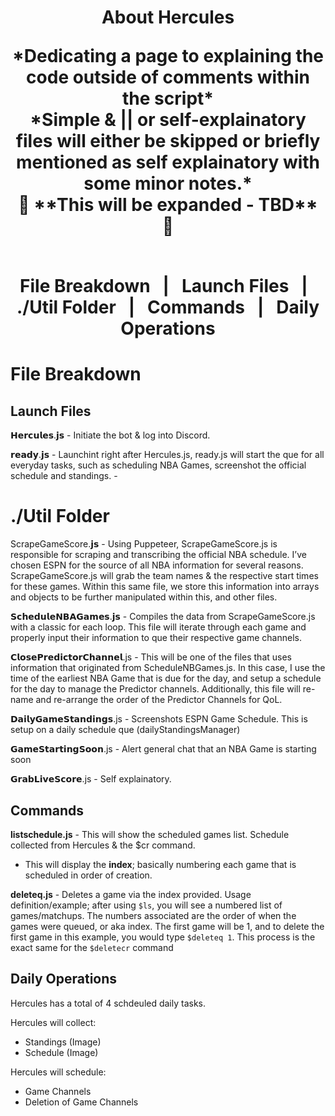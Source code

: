 
**<h1 align=center> About Hercules </center>**
<p align="center">
*Dedicating a page to explaining the code outside of comments within the script*<br/>
*Simple & || or self-explainatory files will either be skipped or briefly mentioned as self explainatory with some minor
notes.*<br/></center>
🚧 **This will be expanded - TBD** 🚧
<br/><br/>
<p align="center">

  File Breakdown  &#xa0; | &#xa0; 
  Launch Files  &#xa0; | &#xa0; 
  ./Util Folder  &#xa0; | &#xa0; 
  Commands  &#xa0; | &#xa0; 
  Daily Operations
  </p>






# File Breakdown #

## Launch Files ##

𝗛𝗲𝗿𝗰𝘂𝗹𝗲𝘀.𝗷𝘀 - Initiate the bot & log into Discord.

𝗿𝗲𝗮𝗱𝘆.𝗷𝘀 - Launchint right after Hercules.js, ready.js will start the que for all everyday tasks, such as
scheduling NBA Games, screenshot the official schedule and standings. -

# ./Util Folder #

ScrapeGameScore.𝗷𝘀 - Using Puppeteer, ScrapeGameScore.js is responsible for scraping and transcribing the official NBA
schedule. I’ve chosen ESPN for the source of all NBA information for several reasons. ScrapeGameScore.js will grab the
team names & the respective start times for these games. Within this same file, we store this information into arrays
and objects to be further manipulated within this, and other files.

𝗦𝗰𝗵𝗲𝗱𝘂𝗹𝗲𝗡𝗕𝗔𝗚𝗮𝗺𝗲𝘀.𝗷𝘀 - Compiles the data from ScrapeGameScore.js with a classic for each loop. This
file will iterate through each game and properly input their information to que their respective game channels.

𝗖𝗹𝗼𝘀𝗲𝗣𝗿𝗲𝗱𝗶𝗰𝘁𝗼𝗿𝗖𝗵𝗮𝗻𝗻𝗲𝗹.js - This will be one of the files that uses information that originated from
ScheduleNBGames.js. In this case, I use the time of the earliest NBA Game that is due for the day, and setup a schedule
for the day to manage the Predictor channels. Additionally, this file will re-name and re-arrange the order of the
Predictor Channels for QoL.

𝗗𝗮𝗶𝗹𝘆𝗚𝗮𝗺𝗲𝗦𝘁𝗮𝗻𝗱𝗶𝗻𝗴𝘀.js - Screenshots ESPN Game Schedule. This is setup on a daily schedule que
(dailyStandingsManager)

𝗚𝗮𝗺𝗲𝗦𝘁𝗮𝗿𝘁𝗶𝗻𝗴𝗦𝗼𝗼𝗻.js - Alert general chat that an NBA Game is starting soon

𝗚𝗿𝗮𝗯𝗟𝗶𝘃𝗲𝗦𝗰𝗼𝗿𝗲.js - Self explainatory.


## Commands ##

**listschedule.js** - This will show the scheduled games list. Schedule collected from Hercules & the $cr command.
- This will display the **index**; basically numbering each game that is scheduled in order of creation.


**deleteq.js** - Deletes a game via the index provided. Usage definition/example; after using ```$ls```, you will see a
numbered list of games/matchups. The numbers associated are the order of when the games were queued, or aka index. The
first game will be 1, and to delete the first game in this example, you would type ```$deleteq 1```. This process is the
exact same for the ```$deletecr``` command



## Daily Operations ##

Hercules has a total of 4 schdeuled daily tasks.

Hercules will collect:
+ Standings (Image)
+ Schedule (Image)

Hercules will schedule:
+ Game Channels
+ Deletion of Game Channels